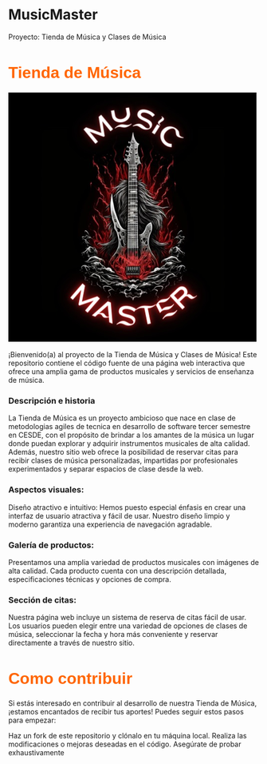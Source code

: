 # MusicMaster
 Proyecto: Tienda de Música y Clases de Música
<p align="center">
  <h1 style="font-family: 'Arial Black', sans-serif; font-size: 32px; color: #ff6600;">Tienda de Música</h1>
</p>

![Tienda de Música](tienda-musica.png)


¡Bienvenido(a) al proyecto de la Tienda de Música y Clases de Música! Este repositorio contiene el código fuente de una página web interactiva que ofrece una amplia gama de productos musicales y servicios de enseñanza de música.

<p align="center">
  <i class="fas fa-fire"></i>
  <i class="fas fa-hand-rock"></i>
</p>

<p align="center">
  <h3>Descripción e historia</h3>
</p>
La Tienda de Música es un proyecto ambicioso que nace en clase de metodologias agiles de tecnica en desarrollo de software tercer semestre en CESDE, con el propósito de brindar a los amantes de la música un lugar donde puedan explorar y adquirir instrumentos musicales de alta calidad. Además, nuestro sitio web ofrece la posibilidad de reservar citas para recibir clases de música personalizadas, impartidas por profesionales experimentados y separar espacios de clase desde la web.

<p align="center">
  <h3>Aspectos visuales:</h3>
</p>

Diseño atractivo e intuitivo: Hemos puesto especial énfasis en crear una interfaz de usuario atractiva y fácil de usar. Nuestro diseño limpio y moderno garantiza una experiencia de navegación agradable.

<p align="center">
  <h3>Galería de productos:</h3>
</p>

 Presentamos una amplia variedad de productos musicales con imágenes de alta calidad. Cada producto cuenta con una descripción detallada, especificaciones técnicas y opciones de compra.

<p align="center">
  <h3>Sección de citas:</h3>
</p>
 Nuestra página web incluye un sistema de reserva de citas fácil de usar. Los usuarios pueden elegir entre una variedad de opciones de clases de música, seleccionar la fecha y hora más conveniente y reservar directamente a través de nuestro sitio.


<p align="center">
  <h1 style="font-family: 'Arial Black', sans-serif; font-size: 32px; color: #ff6600;">Como contribuir</h1>
</p>
Si estás interesado en contribuir al desarrollo de nuestra Tienda de Música, ¡estamos encantados de recibir tus aportes! Puedes seguir estos pasos para empezar:

Haz un fork de este repositorio y clónalo en tu máquina local.
Realiza las modificaciones o mejoras deseadas en el código.
Asegúrate de probar exhaustivamente

<link rel="stylesheet" href="https://cdnjs.cloudflare.com/ajax/libs/font-awesome/5.15.3/css/all.min.css">

